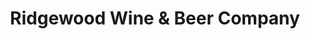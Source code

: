 ---
title: "Ridgewood Wine & Beer Company"
url: /raleigh/ridgewood-wine-und-beer-company/
shop: Spirituosen
---